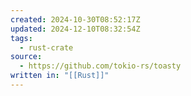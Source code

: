 ```yaml
---
created: 2024-10-30T08:52:17Z
updated: 2024-12-10T08:32:54Z
tags:
  - rust-crate
source:
  - https://github.com/tokio-rs/toasty
written in: "[[Rust]]"
---
```

